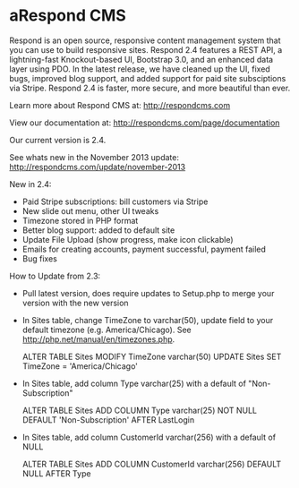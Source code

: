 aRespond CMS
===========

Respond is an open source, responsive content management system that you can use to build responsive sites. Respond 2.4 features a REST API, a lightning-fast Knockout-based UI, Bootstrap 3.0, and an enhanced data layer using PDO. In the latest release, we have cleaned up the UI, fixed bugs, improved blog support, and added support for paid site subsciptions via Stripe. Respond 2.4 is faster, more secure, and more beautiful than ever.

Learn more about Respond CMS at: http://respondcms.com

View our documentation at: http://respondcms.com/page/documentation

Our current version is 2.4.

See whats new in the November 2013 update: http://respondcms.com/update/november-2013

New in 2.4:
- Paid Stripe subscriptions: bill customers via Stripe
- New slide out menu, other UI tweaks
- Timezone stored in PHP format
- Better blog support: added to default site
- Update File Upload (show progress, make icon clickable)
- Emails for creating accounts, payment successful, payment failed
- Bug fixes

How to Update from 2.3:
- Pull latest version, does require updates to Setup.php to merge your version with the new version
- In Sites table, change TimeZone to varchar(50), update field to your default timezone (e.g. America/Chicago).  See http://php.net/manual/en/timezones.php.
    
    ALTER TABLE Sites MODIFY TimeZone varchar(50)
    UPDATE Sites SET TimeZone = 'America/Chicago'

- In Sites table, add column Type varchar(25) with a default of "Non-Subscription"

    ALTER TABLE Sites ADD COLUMN Type varchar(25) NOT NULL DEFAULT 'Non-Subscription' AFTER LastLogin

- In Sites table, add column CustomerId varchar(256) with a default of NULL
	
    ALTER TABLE Sites ADD COLUMN CustomerId varchar(256) DEFAULT NULL AFTER Type
    